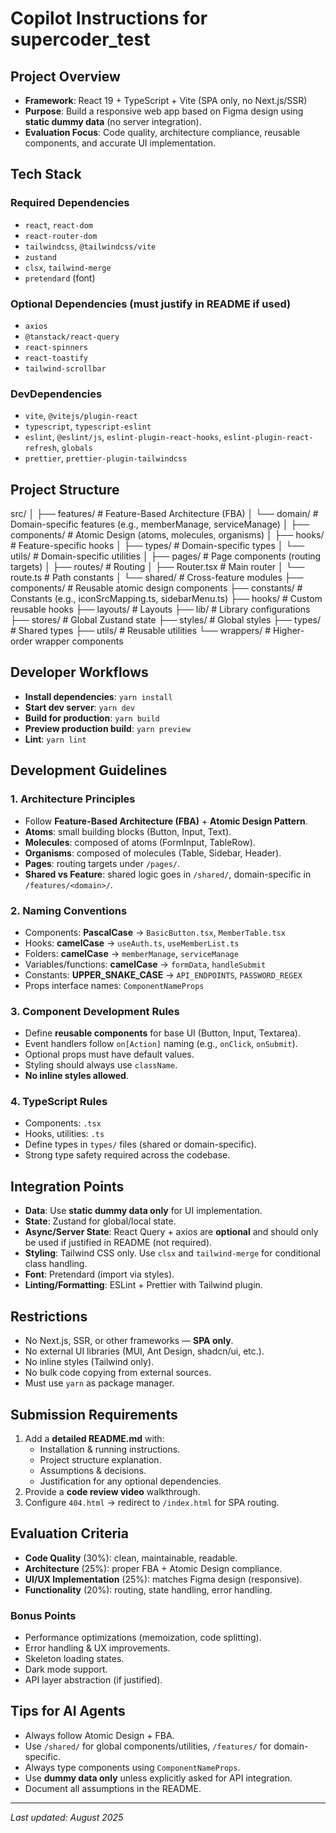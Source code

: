# Copilot Instructions for supercoder_test

## Project Overview

- **Framework**: React 19 + TypeScript + Vite (SPA only, no Next.js/SSR)
- **Purpose**: Build a responsive web app based on Figma design using **static dummy data** (no server integration).
- **Evaluation Focus**: Code quality, architecture compliance, reusable components, and accurate UI implementation.

## Tech Stack

### Required Dependencies

- `react`, `react-dom`
- `react-router-dom`
- `tailwindcss`, `@tailwindcss/vite`
- `zustand`
- `clsx`, `tailwind-merge`
- `pretendard` (font)

### Optional Dependencies (must justify in README if used)

- `axios`
- `@tanstack/react-query`
- `react-spinners`
- `react-toastify`
- `tailwind-scrollbar`

### DevDependencies

- `vite`, `@vitejs/plugin-react`
- `typescript`, `typescript-eslint`
- `eslint`, `@eslint/js`, `eslint-plugin-react-hooks`, `eslint-plugin-react-refresh`, `globals`
- `prettier`, `prettier-plugin-tailwindcss`

## Project Structure

src/
│
├── features/ # Feature-Based Architecture (FBA)
│ └── domain/ # Domain-specific features (e.g., memberManage, serviceManage)
│ ├── components/ # Atomic Design (atoms, molecules, organisms)
│ ├── hooks/ # Feature-specific hooks
│ ├── types/ # Domain-specific types
│ └── utils/ # Domain-specific utilities
│
├── pages/ # Page components (routing targets)
│
├── routes/ # Routing
│ ├── Router.tsx # Main router
│ └── route.ts # Path constants
│
└── shared/ # Cross-feature modules
├── components/ # Reusable atomic design components
├── constants/ # Constants (e.g., iconSrcMapping.ts, sidebarMenu.ts)
├── hooks/ # Custom reusable hooks
├── layouts/ # Layouts
├── lib/ # Library configurations
├── stores/ # Global Zustand state
├── styles/ # Global styles
├── types/ # Shared types
├── utils/ # Reusable utilities
└── wrappers/ # Higher-order wrapper components

## Developer Workflows

- **Install dependencies**: `yarn install`
- **Start dev server**: `yarn dev`
- **Build for production**: `yarn build`
- **Preview production build**: `yarn preview`
- **Lint**: `yarn lint`

## Development Guidelines

### 1. Architecture Principles

- Follow **Feature-Based Architecture (FBA)** + **Atomic Design Pattern**.
- **Atoms**: small building blocks (Button, Input, Text).
- **Molecules**: composed of atoms (FormInput, TableRow).
- **Organisms**: composed of molecules (Table, Sidebar, Header).
- **Pages**: routing targets under `/pages/`.
- **Shared vs Feature**: shared logic goes in `/shared/`, domain-specific in `/features/<domain>/`.

### 2. Naming Conventions

- Components: **PascalCase** → `BasicButton.tsx`, `MemberTable.tsx`
- Hooks: **camelCase** → `useAuth.ts`, `useMemberList.ts`
- Folders: **camelCase** → `memberManage`, `serviceManage`
- Variables/functions: **camelCase** → `formData`, `handleSubmit`
- Constants: **UPPER_SNAKE_CASE** → `API_ENDPOINTS`, `PASSWORD_REGEX`
- Props interface names: `ComponentNameProps`

### 3. Component Development Rules

- Define **reusable components** for base UI (Button, Input, Textarea).
- Event handlers follow `on[Action]` naming (e.g., `onClick`, `onSubmit`).
- Optional props must have default values.
- Styling should always use `className`.
- **No inline styles allowed**.

### 4. TypeScript Rules

- Components: `.tsx`
- Hooks, utilities: `.ts`
- Define types in `types/` files (shared or domain-specific).
- Strong type safety required across the codebase.

## Integration Points

- **Data**: Use **static dummy data only** for UI implementation.
- **State**: Zustand for global/local state.
- **Async/Server State**: React Query + axios are **optional** and should only be used if justified in README (not required).
- **Styling**: Tailwind CSS only. Use `clsx` and `tailwind-merge` for conditional class handling.
- **Font**: Pretendard (import via styles).
- **Linting/Formatting**: ESLint + Prettier with Tailwind plugin.

## Restrictions

- No Next.js, SSR, or other frameworks — **SPA only**.
- No external UI libraries (MUI, Ant Design, shadcn/ui, etc.).
- No inline styles (Tailwind only).
- No bulk code copying from external sources.
- Must use `yarn` as package manager.

## Submission Requirements

1. Add a **detailed README.md** with:
   - Installation & running instructions.
   - Project structure explanation.
   - Assumptions & decisions.
   - Justification for any optional dependencies.
2. Provide a **code review video** walkthrough.
3. Configure `404.html` → redirect to `/index.html` for SPA routing.

## Evaluation Criteria

- **Code Quality** (30%): clean, maintainable, readable.
- **Architecture** (25%): proper FBA + Atomic Design compliance.
- **UI/UX Implementation** (25%): matches Figma design (responsive).
- **Functionality** (20%): routing, state handling, error handling.

### Bonus Points

- Performance optimizations (memoization, code splitting).
- Error handling & UX improvements.
- Skeleton loading states.
- Dark mode support.
- API layer abstraction (if justified).

## Tips for AI Agents

- Always follow Atomic Design + FBA.
- Use `/shared/` for global components/utilities, `/features/` for domain-specific.
- Always type components using `ComponentNameProps`.
- Use **dummy data only** unless explicitly asked for API integration.
- Document all assumptions in the README.

---

_Last updated: August 2025_
